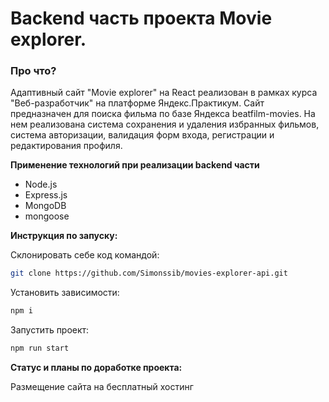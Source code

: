 # Backend часть проекта Movie explorer.

### Про что?
Адаптивный сайт "Movie explorer" на React реализован в рамках курса "Веб-разработчик" на платформе Яндекс.Практикум.
Сайт предназначен для поиска фильма по базе Яндекса beatfilm-movies.
На нем реализована система сохранения и удаления избранных фильмов, система авторизации, валидация форм входа, регистрации и редактирования профиля.

**Применение технологий при реализации backend части**
- Node.js
- Express.js
- MongoDB
- mongoose

**Инструкция по запуску:**

Склонировать себе код командой:
```sh
git clone https://github.com/Simonssib/movies-explorer-api.git
```
Установить зависимости:
```sh
npm i
```
Запустить проект:
```sh
npm run start
```
**Статус и планы по доработке проекта:**

Размещение сайта на бесплатный хостинг
